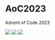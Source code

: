 # AoC2023
Advent of Code 2023

<!--- advent_readme_stars table --->


![](https://img.shields.io/badge/day%20📅-18-blue) ![](https://img.shields.io/badge/stars%20⭐-1-yellow) ![](https://img.shields.io/badge/days%20completed-0-red)
